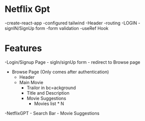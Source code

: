# Netflix Gpt

-create-react-app
-configured tailwind
-Header
-routing
-LOGIN
-signIN/SignUp form
-form validation 
-useRef Hook

# Features
-Login/Signup Page
    - sigIn/signUp form
    - redirect to Browse page
- Browse Page (Only comes after authentication)
    - Header
    - Main Movie
        - Trailor in bc=ackground
        - Title and Description 
        - Movie Suggestions
            - Movies list * N

-NetflixGPT 
    - Search Bar
    - Movie Suggestions